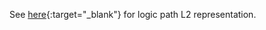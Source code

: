 See [here](https://cancerscreeningcds.github.io/CDC-Breast-Cancer-Screening-CDS-L2/pagecontent/High%20Risk%20Exclusions){:target="_blank"} for logic path L2 representation. 